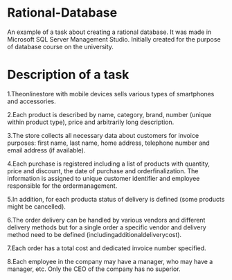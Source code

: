 # Rational-Database
An example of a task about creating a rational database. It was made in Microsoft SQL Server Management Studio. Initially created for the purpose of database course on the university.
# Description of a task
1.Theonlinestore with mobile devices sells various types of smartphones and accessories.

2.Each product is described by name, category, brand, number (unique within product type), price and arbitrarily long description.

3.The store collects all necessary data about customers for invoice purposes: first name, last name, home address, telephone number and email address (if available).

4.Each purchase is registered including a list of products with quantity, price and discount, the date of purchase and orderfinalization. The information is assigned to unique customer identifier and employee responsible for the ordermanagement. 

5.In addition, for each producta status of delivery is defined (some products might be cancelled).

6.The order delivery can be handled by various vendors and different delivery methods but for a single order a specific vendor and delivery method need to be defined (includingadditionaldeliverycost).

7.Each order has a total cost and dedicated invoice number specified.

8.Each employee in the company may have a manager, who may have a manager, etc. Only the CEO of the company has no superior.
